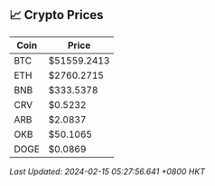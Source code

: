## 📈 Crypto Prices

| Coin | Price |
| ---- | ----- |
| BTC | $51559.2413 |
| ETH | $2760.2715 |
| BNB | $333.5378 |
| CRV | $0.5232 |
| ARB | $2.0837 |
| OKB | $50.1065 |
| DOGE | $0.0869 |

_Last Updated: 2024-02-15 05:27:56.641 +0800 HKT_